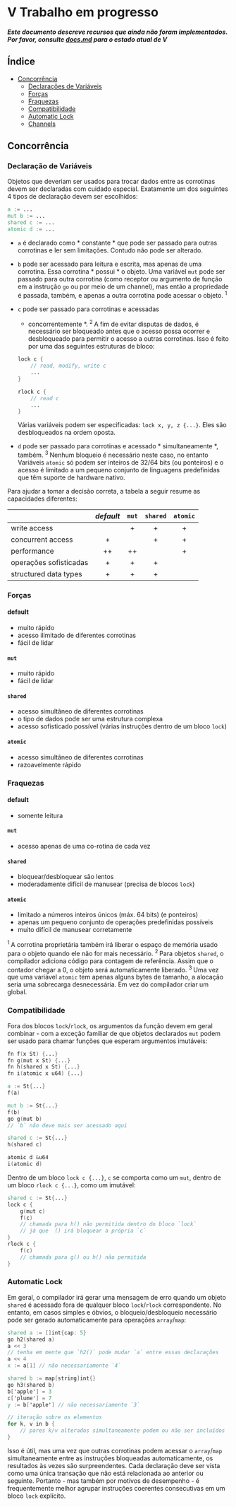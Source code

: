 # V Trabalho em progresso

***Este documento descreve recursos que ainda não foram implementados.
Por favor, consulte [docs.md](https://github.com/vlang/v/blob/master/doc/docs.md)
para o estado atual de V***

## Índice

* [Concorrência](#concorrência)
    * [Declarações de Variáveis](#declarações-de-variáveis)
	* [Forças](#forças)
	* [Fraquezas](#fraquezas)
	* [Compatibilidade](#compatibilidade)
	* [Automatic Lock](#automatic-lock)
	* [Channels](#channels)

## Concorrência

### Declaração de Variáveis

Objetos que deveriam ser usados ​​para trocar dados entre
as corrotinas devem ser declaradas com cuidado especial. Exatamente um dos seguintes
4 tipos de declaração devem ser escolhidos:

```v ignore
a := ...
mut b := ...
shared c := ...
atomic d := ...
```

- `a` é declarado como * constante * que pode ser passado para
  outras corrotinas e ler sem limitações. Contudo
  não pode ser alterado.
- `b` pode ser acessado para leitura e escrita, mas apenas de uma
  corrotina. Essa corrotina * possui * o objeto. Uma variável `mut` pode
  ser passado para outra corrotina (como receptor ou argumento de função em
  a instrução `go` ou por meio de um channel), mas então a propriedade é passada,
  também, e apenas a outra corrotina pode acessar o objeto. <sup> 1 </sup>
- `c` pode ser passado para corrotinas e acessadas
  * concorrentemente *. <sup> 2 </sup> A fim de evitar disputas de dados, é necessário
  ser bloqueado antes que o acesso possa ocorrer e desbloqueado para permitir o acesso a
  outras corrotinas. Isso é feito por uma das seguintes estruturas de bloco:
  ```v ignore
  lock c {
      // read, modify, write c
      ...
  }
  ```
  
  ```v ignore
  rlock c {
      // read c
      ...
  }
  ```
  Várias variáveis ​​podem ser especificadas: `lock x, y, z {...}`.
  Eles são desbloqueados na ordem oposta.
- `d` pode ser passado para corrotinas e acessado * simultaneamente *,
  também. <sup> 3 </sup> Nenhum bloqueio é necessário neste caso, no entanto
  Variáveis ​​`atomic` só podem ser inteiros de 32/64 bits (ou ponteiros)
  e o acesso é limitado a um pequeno conjunto de linguagens predefinidas que têm
  suporte de hardware nativo.

Para ajudar a tomar a decisão correta, a tabela a seguir resume as
capacidades diferentes:

|                           | *default* | `mut` | `shared` | `atomic` |
| :---                      |   :---:   | :---: |  :---:   |  :---:   |
| write access              |           |   +   |     +    |    +     |
| concurrent access         |     +     |       |     +    |    +     |
| performance               |    ++     |  ++   |          |    +     |
| operações sofisticadas    |     +     |   +   |     +    |          |
| structured data types     |     +     |   +   |     +    |          |

### Forças
#### default
- muito rápido
- acesso ilimitado de diferentes corrotinas
- fácil de lidar

#### `mut`
- muito rápido
- fácil de lidar

#### `shared`
- acesso simultâneo de diferentes corrotinas
- o tipo de dados pode ser uma estrutura complexa
- acesso sofisticado possível (várias instruções dentro de um bloco `lock`)

#### `atomic`
- acesso simultâneo de diferentes corrotinas
- razoavelmente rápido

### Fraquezas
#### default
- somente leitura

#### `mut`
- acesso apenas de uma co-rotina de cada vez

#### `shared`
- bloquear/desbloquear são lentos
- moderadamente difícil de manusear (precisa de blocos `lock`)

#### `atomic`
- limitado a números inteiros únicos (máx. 64 bits) (e ponteiros)
- apenas um pequeno conjunto de operações predefinidas possíveis
- muito difícil de manusear corretamente

<sup> 1 </sup> A corrotina proprietária também irá liberar o espaço de memória usado
para o objeto quando ele não for mais necessário.
<sup> 2 </sup> Para objetos `shared`, o compilador adiciona código para contagem de referência.
Assim que o contador chegar a 0, o objeto será automaticamente liberado.
<sup> 3 </sup> Uma vez que uma variável `atomic` tem apenas alguns bytes de tamanho,
a alocação seria uma sobrecarga desnecessária. Em vez do compilador
criar um global.

### Compatibilidade
Fora dos blocos `lock`/`rlock`, os argumentos da função devem em geral
combinar - com a exceção familiar de que objetos declarados `mut` podem ser
usado para chamar funções que esperam argumentos imutáveis:

```v ignore
fn f(x St) {...}
fn g(mut x St) {...}
fn h(shared x St) {...}
fn i(atomic x u64) {...}

a := St{...}
f(a)

mut b := St{...}
f(b)
go g(mut b)
// `b` não deve mais ser acessado aqui

shared c := St{...}
h(shared c)

atomic d &u64
i(atomic d)
```

Dentro de um bloco `lock c {...}`, `c` se comporta como um `mut`,
dentro de um bloco `rlock c {...}`, como um imutável:
```v ignore
shared c := St{...}
lock c {
    g(mut c)
    f(c)
    // chamada para h() não permitida dentro do bloco `lock`
    // já que  () irá bloquear a própria `c`
}
rlock c {
    f(c)
    // chamada para g() ou h() não permitida
}
```

### Automatic Lock
Em geral, o compilador irá gerar uma mensagem de erro quando um objeto `shared`
é acessado fora de qualquer bloco `lock`/`rlock` correspondente.
No entanto, em casos simples e óbvios, o bloqueio/desbloqueio necessário
pode ser gerado automaticamente para operações `array`/`map`:

```v ignore
shared a := []int{cap: 5}
go h2(shared a)
a << 3
// tenha em mente que `h2()` pode mudar `a` entre essas declarações
a << 4
x := a[1] // não necessariamente `4`

shared b := map[string]int{}
go h3(shared b)
b['apple'] = 3
c['plume'] = 7
y := b['apple'] // não necessariamente `3`

// iteração sobre os elementos
for k, v in b {
    // pares k/v alterados simultaneamente podem ou não ser incluídos
}
```

Isso é útil, mas uma vez que outras corrotinas podem acessar o `array`/`map`
simultaneamente entre as instruções bloqueadas automaticamente, os resultados
às vezes são surpreendentes. Cada declaração deve ser vista como uma única
transação que não está relacionada ao anterior ou seguinte.
Portanto - mas também por motivos de desempenho - é frequentemente
melhor agrupar instruções coerentes consecutivas em um bloco `lock` explícito.

